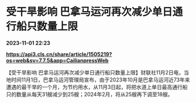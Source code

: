 # 受干旱影响 巴拿马运河再次减少单日通行船只数量上限

**2023-11-01 22:23**

**https://api3.cls.cn/share/article/1505219?os=web&sv=7.7.5&app=CailianpressWeb**

【受干旱影响 巴拿马运河再次减少单日通行船只数量上限】财联社11月2日电，当地时间11月1日，巴拿马运河管理局宣布，由于2023年10月是巴拿马运河近73年来遭遇的最干旱的一个月，为节约用水，从11月3日起，将把水道上单日最高通行船只的数量从每天31艘减少到25艘；2024年2月，将从25艘再下调至18艘。